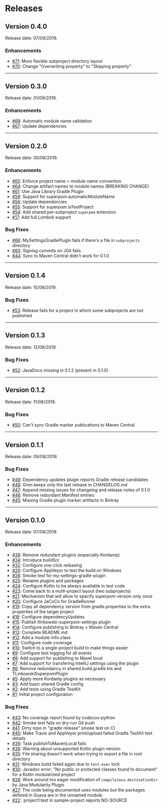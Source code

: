 # Releases

## Version 0.4.0

Release date: 07/09/2019.

### Enhancements

-   [#71](https://github.com/tlinkowski/tlinkowski-superpom/issues/71): More flexible subproject directory layout
-   [#70](https://github.com/tlinkowski/tlinkowski-superpom/issues/70): Change "Overwriting property" to "Skipping property"

---

## Version 0.3.0

Release date: 01/09/2019.

### Enhancements

-   [#68](https://github.com/tlinkowski/tlinkowski-superpom/issues/68): Automatic module name validation
-   [#67](https://github.com/tlinkowski/tlinkowski-superpom/issues/67): Update dependencies

---

## Version 0.2.0

Release date: 30/08/2019.

### Enhancements

-   [#65](https://github.com/tlinkowski/tlinkowski-superpom/issues/65): Enforce project name = module name convention
-   [#64](https://github.com/tlinkowski/tlinkowski-superpom/issues/64): Change artifact names to module names (BREAKING CHANGE)
-   [#61](https://github.com/tlinkowski/tlinkowski-superpom/issues/61): Use Java Library Gradle Plugin
-   [#59](https://github.com/tlinkowski/tlinkowski-superpom/issues/59): Support for superpom.automaticModuleName
-   [#56](https://github.com/tlinkowski/tlinkowski-superpom/issues/56): Update dependencies
-   [#55](https://github.com/tlinkowski/tlinkowski-superpom/issues/55): Support for superpom.isTestProject
-   [#54](https://github.com/tlinkowski/tlinkowski-superpom/issues/54): Add shared per-subproject `superpom` extension
-   [#17](https://github.com/tlinkowski/tlinkowski-superpom/issues/17): Add full Lombok support

### Bug Fixes

-   [#66](https://github.com/tlinkowski/tlinkowski-superpom/issues/66): MySettingsGradlePlugin fails if there's a file in `subprojects` directory
-   [#60](https://github.com/tlinkowski/tlinkowski-superpom/issues/60): Signing commits on JGit fails
-   [#44](https://github.com/tlinkowski/tlinkowski-superpom/issues/44): Sync to Maven Central didn't work for 0.1.0

---

## Version 0.1.4

Release date: 15/08/2019.

### Bug Fixes

-   [#53](https://github.com/tlinkowski/tlinkowski-superpom/issues/53): Release fails for a project in which some subprojects are not published

---

## Version 0.1.3

Release date: 12/08/2019.

### Bug Fixes

-   [#52](https://github.com/tlinkowski/tlinkowski-superpom/issues/52): JavaDocs missing in 0.1.2 (present in 0.1.0)

---

## Version 0.1.2

Release date: 11/08/2019.

### Bug Fixes

-   [#50](https://github.com/tlinkowski/tlinkowski-superpom/issues/50): Can't sync Gradle marker publications to Maven Central

---

## Version 0.1.1

Release date: 09/08/2019.

### Bug Fixes

-   [#49](https://github.com/tlinkowski/tlinkowski-superpom/issues/49): Dependency updates plugin reports Gradle release candidates
-   [#48](https://github.com/tlinkowski/tlinkowski-superpom/issues/48): Gren keeps only the last release in CHANGELOG.md
-   [#47](https://github.com/tlinkowski/tlinkowski-superpom/issues/47): Append missing issues for changelog and release notes of 0.1.0
-   [#46](https://github.com/tlinkowski/tlinkowski-superpom/issues/46): Remove redundant Manifest entries
-   [#45](https://github.com/tlinkowski/tlinkowski-superpom/issues/45): Missing Gradle plugin marker artifacts in Bintray

---

## Version 0.1.0

Release date: 07/08/2019.

### Enhancements

-   [#38](https://github.com/tlinkowski/tlinkowski-superpom/issues/38): Remove redundant plugins (especially Kordamp)
-   [#34](https://github.com/tlinkowski/tlinkowski-superpom/issues/34): Introduce buildSrc
-   [#32](https://github.com/tlinkowski/tlinkowski-superpom/issues/32): Configure one-click releasing
-   [#29](https://github.com/tlinkowski/tlinkowski-superpom/issues/29): Configure AppVeyor to test the build on Windows
-   [#26](https://github.com/tlinkowski/tlinkowski-superpom/issues/26): Smoke test for my-settings-gradle-plugin
-   [#25](https://github.com/tlinkowski/tlinkowski-superpom/issues/25): Rename plugins and packages
-   [#24](https://github.com/tlinkowski/tlinkowski-superpom/issues/24): Configure Kotlin to be always available in test code
-   [#23](https://github.com/tlinkowski/tlinkowski-superpom/issues/23): Come back to a multi-project layout (two subprojects)
-   [#21](https://github.com/tlinkowski/tlinkowski-superpom/issues/21): Mechanism that will allow to specify superpom version only once
-   [#20](https://github.com/tlinkowski/tlinkowski-superpom/issues/20): Configure JaCoCo for GradleRunner
-   [#19](https://github.com/tlinkowski/tlinkowski-superpom/issues/19): Copy all dependency version from gradle.properties to the extra properties of the target project
-   [#16](https://github.com/tlinkowski/tlinkowski-superpom/issues/16): Configure dependencyUpdates
-   [#15](https://github.com/tlinkowski/tlinkowski-superpom/issues/15): Publish tlinkowski-superpom-settings plugin
-   [#14](https://github.com/tlinkowski/tlinkowski-superpom/issues/14): Configure publishing to Bintray + Maven Central
-   [#13](https://github.com/tlinkowski/tlinkowski-superpom/issues/13): Complete README.md
-   [#12](https://github.com/tlinkowski/tlinkowski-superpom/issues/12): Add a module-info.class
-   [#11](https://github.com/tlinkowski/tlinkowski-superpom/issues/11): Configure code coverage
-   [#10](https://github.com/tlinkowski/tlinkowski-superpom/issues/10): Switch to a single-project build to make things easier
-   [#9](https://github.com/tlinkowski/tlinkowski-superpom/issues/9): Configure test logging for all events
-   [#8](https://github.com/tlinkowski/tlinkowski-superpom/issues/8): Add support for publishing to Mavel local
-   [#7](https://github.com/tlinkowski/tlinkowski-superpom/issues/7): Add support for transfering IntelliJ settings using the plugin
-   [#6](https://github.com/tlinkowski/tlinkowski-superpom/issues/6): Remove redundancy in shared.build.gradle.kts and TLinkowskiSuperpomPlugin
-   [#5](https://github.com/tlinkowski/tlinkowski-superpom/issues/5): Apply more Kordamp plugins as necessary
-   [#3](https://github.com/tlinkowski/tlinkowski-superpom/issues/3): Add basic shared Gradle config
-   [#2](https://github.com/tlinkowski/tlinkowski-superpom/issues/2): Add tests using Gradle TestKit
-   [#1](https://github.com/tlinkowski/tlinkowski-superpom/issues/1): Initial project configuration

### Bug Fixes

-   [#43](https://github.com/tlinkowski/tlinkowski-superpom/issues/43): No coverage report found by codecov-python
-   [#42](https://github.com/tlinkowski/tlinkowski-superpom/issues/42): Smoke test fails on dry-run Git push
-   [#41](https://github.com/tlinkowski/tlinkowski-superpom/issues/41): Dirty repo in "gradle release" smoke test on CI
-   [#40](https://github.com/tlinkowski/tlinkowski-superpom/issues/40): Make Travis and AppVeyor print/upload failed Gradle TestKit test details
-   [#39](https://github.com/tlinkowski/tlinkowski-superpom/issues/39): Task publishToMavenLocal fails
-   [#36](https://github.com/tlinkowski/tlinkowski-superpom/issues/36): Warning about unsupported Kotlin plugin version
-   [#35](https://github.com/tlinkowski/tlinkowski-superpom/issues/35): File sharing doesn't work when trying to export a file in root directory
-   [#31](https://github.com/tlinkowski/tlinkowski-superpom/issues/31): Windows build failed again due to `test.exec` lock
-   [#30](https://github.com/tlinkowski/tlinkowski-superpom/issues/30): Javadoc error: "No public or protected classes found to document" for a Kotlin modularized project
-   [#28](https://github.com/tlinkowski/tlinkowski-superpom/issues/28): Work around too eager modification of `compileJava.destinationDir` by Java Modularity Plugin
-   [#27](https://github.com/tlinkowski/tlinkowski-superpom/issues/27): The code being documented uses modules but the packages defined in Guava are in the unnamed module.
-   [#22](https://github.com/tlinkowski/tlinkowski-superpom/issues/22): :project1:test in sample-project reports NO-SOURCE

